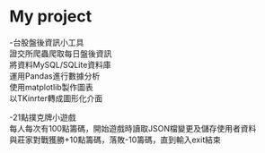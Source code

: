 # My project
-台股盤後資訊小工具  
證交所爬蟲爬取每日盤後資訊  
將資料MySQL/SQLite資料庫  
運用Pandas進行數據分析  
使用matplotlib製作圖表  
以TKinrter轉成圖形化介面  

-21點撲克牌小遊戲  
每人每次有100點籌碼，開始遊戲時讀取JSON檔變更及儲存使用者資料  
與莊家對戰獲勝+10點籌碼，落敗-10籌碼，直到輸入exit結束  
